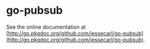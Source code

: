 go-pubsub
=========

See the online documentation at [http://go.pkgdoc.org/github.com/jessecarl/go-pubsub](http://go.pkgdoc.org/github.com/jessecarl/go-pubsub).
